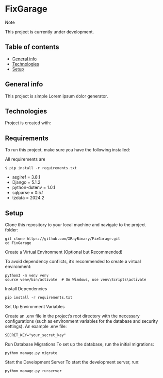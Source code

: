 # FixGarage

> [!NOTE]  
> This project is currently under development.

## Table of contents
* [General info](#general-info)
* [Technologies](#technologies)
* [Setup](#setup)

## General info
This project is simple Lorem ipsum dolor generator.
	
## Technologies
Project is created with:

## Requirements

To run this project, make sure you have the following installed:

All requirements are

```
$ pip install -r requirements.txt
```

  * asgiref = 3.8.1
  * Django = 5.1.2
  * python-dotenv = 1.0.1
  * sqlparse = 0.5.1
  * tzdata = 2024.2
    
## Setup

Clone this repository to your local machine and navigate to the project folder:

```
git clone https://github.com/XRayBinary/FixGarage.git
cd FixGarage
```

Create a Virtual Environment (Optional but Recommended)

To avoid dependency conflicts, it’s recommended to create a virtual environment:

```
python3 -m venv venv
source venv/bin/activate  # On Windows, use venv\Scripts\activate
```
Install Dependencies

```
pip install -r requirements.txt
```

Set Up Environment Variables

Create an .env file in the project’s root directory with the necessary configurations (such as environment variables for the database and security settings). 
An example .env file:

```
SECRET_KEY="your_secret_key"
```

Run Database Migrations
To set up the database, run the initial migrations:

```
python manage.py migrate
```

Start the Development Server
To start the development server, run:

```
python manage.py runserver
```


